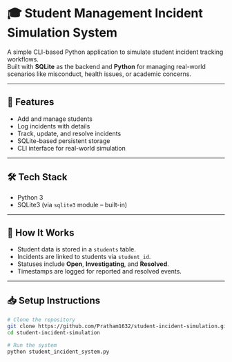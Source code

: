 # 🎓 Student Management Incident Simulation System

A simple CLI-based Python application to simulate student incident tracking workflows.  
Built with **SQLite** as the backend and **Python** for managing real-world scenarios like misconduct, health issues, or academic concerns.

---

## 🚀 Features

- Add and manage students
- Log incidents with details
- Track, update, and resolve incidents
- SQLite-based persistent storage
- CLI interface for real-world simulation

---

## 🛠️ Tech Stack

- Python 3
- SQLite3 (via `sqlite3` module – built-in)

---

## 🧩 How It Works

- Student data is stored in a `students` table.
- Incidents are linked to students via `student_id`.
- Statuses include **Open**, **Investigating**, and **Resolved**.
- Timestamps are logged for reported and resolved events.

---

## 📥 Setup Instructions

```bash
# Clone the repository
git clone https://github.com/Pratham1632/student-incident-simulation.git
cd student-incident-simulation

# Run the system
python student_incident_system.py
